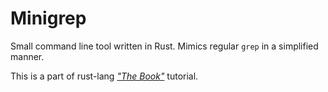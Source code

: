 # Minigrep

Small command line tool written in Rust. 
Mimics regular `grep` in a simplified manner.

This is a part of rust-lang [*"The Book"*](https://doc.rust-lang.org/book/) tutorial.
